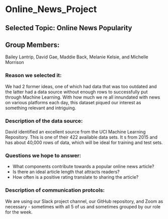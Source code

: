 # Online_News_Project

## Selected Topic: Online News Popularity

## Group Members:

Bailey Lantrip, David Gae, Maddie Back, Melanie Kelsie, and Michelle Morrison

### Reason we selected it: 

We had 2 former ideas, one of which had data that was too outdated and the latter had a data source without enough rows to successfully put through Machine Learning. With how much we
re all innundated with news on various platforms each day, this dataset piqued our interest as something relevant and intriguing. 

### Description of the data source:

David identified an excellent source from the UCI Machine Learning Repository. This is one of their 422 available data sets. It
s from 2015 and has about 40,000 rows of data, which will be ideal for training and test sets.

### Questions we hope to answer:

* What components contribute towards a popular online news article?
* Is there an ideal article length that attracts readers?
* How often is a positive rating translate to sharing the article?

### Description of communication protcols:

We are using our Slack project channel, our GitHub repository, and Zoom as necessary - sometimes with all 5 of us and sometimes grouped by our role for the week.



